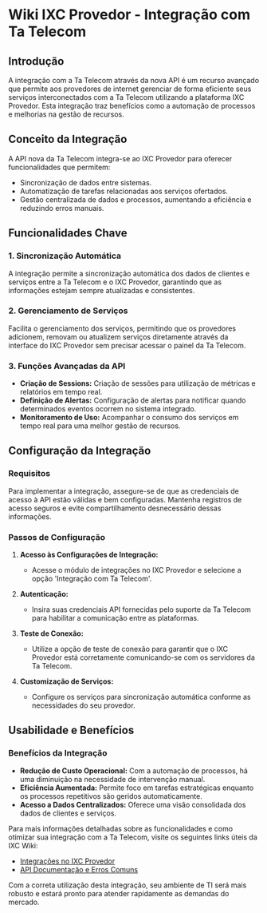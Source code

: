 # Wiki IXC Provedor - Integração com Ta Telecom

## Introdução

A integração com a Ta Telecom através da nova API é um recurso avançado que permite aos provedores de internet gerenciar de forma eficiente seus serviços interconectados com a Ta Telecom utilizando a plataforma IXC Provedor. Esta integração traz benefícios como a automação de processos e melhorias na gestão de recursos.

## Conceito da Integração

A API nova da Ta Telecom integra-se ao IXC Provedor para oferecer funcionalidades que permitem:

- Sincronização de dados entre sistemas.
- Automatização de tarefas relacionadas aos serviços ofertados.
- Gestão centralizada de dados e processos, aumentando a eficiência e reduzindo erros manuais.

## Funcionalidades Chave

### 1. **Sincronização Automática**

A integração permite a sincronização automática dos dados de clientes e serviços entre a Ta Telecom e o IXC Provedor, garantindo que as informações estejam sempre atualizadas e consistentes.

### 2. **Gerenciamento de Serviços**

Facilita o gerenciamento dos serviços, permitindo que os provedores adicionem, removam ou atualizem serviços diretamente através da interface do IXC Provedor sem precisar acessar o painel da Ta Telecom.

### 3. **Funções Avançadas da API**

- **Criação de Sessions:** Criação de sessões para utilização de métricas e relatórios em tempo real.
- **Definição de Alertas:** Configuração de alertas para notificar quando determinados eventos ocorrem no sistema integrado.
- **Monitoramento de Uso:** Acompanhar o consumo dos serviços em tempo real para uma melhor gestão de recursos.
  
## Configuração da Integração

### Requisitos

Para implementar a integração, assegure-se de que as credenciais de acesso à API estão válidas e bem configuradas. Mantenha registros de acesso seguros e evite compartilhamento desnecessário dessas informações.

### Passos de Configuração

1. **Acesso às Configurações de Integração:**
   - Acesse o módulo de integrações no IXC Provedor e selecione a opção 'Integração com Ta Telecom'.

2. **Autenticação:**
   - Insira suas credenciais API fornecidas pelo suporte da Ta Telecom para habilitar a comunicação entre as plataformas.

3. **Teste de Conexão:**
   - Utilize a opção de teste de conexão para garantir que o IXC Provedor está corretamente comunicando-se com os servidores da Ta Telecom.

4. **Customização de Serviços:**
   - Configure os serviços para sincronização automática conforme as necessidades do seu provedor.

## Usabilidade e Benefícios

### Benefícios da Integração

- **Redução de Custo Operacional:** Com a automação de processos, há uma diminuição na necessidade de intervenção manual.
- **Eficiência Aumentada:** Permite foco em tarefas estratégicas enquanto os processos repetitivos são geridos automaticamente.
- **Acesso a Dados Centralizados:** Oferece uma visão consolidada dos dados de clientes e serviços.

Para mais informações detalhadas sobre as funcionalidades e como otimizar sua integração com a Ta Telecom, visite os seguintes links úteis da IXC Wiki:
- [Integrações no IXC Provedor](https://wiki.ixcsoft.com.br/pt-br/Provedor/Integra%C3%A7%C3%B5es/Integra%C3%A7%C3%B5es)
- [API Documentação e Erros Comuns](https://wiki.ixcsoft.com.br/pt-br/API/erros_comuns_API)

Com a correta utilização desta integração, seu ambiente de TI será mais robusto e estará pronto para atender rapidamente as demandas do mercado.